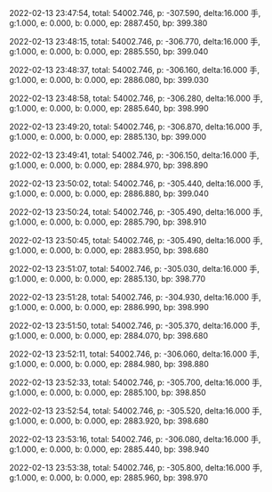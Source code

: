 2022-02-13 23:47:54, total: 54002.746, p: -307.590, delta:16.000 手, g:1.000, e: 0.000, b: 0.000, ep: 2887.450, bp: 399.380

2022-02-13 23:48:15, total: 54002.746, p: -306.770, delta:16.000 手, g:1.000, e: 0.000, b: 0.000, ep: 2885.550, bp: 399.040

2022-02-13 23:48:37, total: 54002.746, p: -306.160, delta:16.000 手, g:1.000, e: 0.000, b: 0.000, ep: 2886.080, bp: 399.030

2022-02-13 23:48:58, total: 54002.746, p: -306.280, delta:16.000 手, g:1.000, e: 0.000, b: 0.000, ep: 2885.640, bp: 398.990

2022-02-13 23:49:20, total: 54002.746, p: -306.870, delta:16.000 手, g:1.000, e: 0.000, b: 0.000, ep: 2885.130, bp: 399.000

2022-02-13 23:49:41, total: 54002.746, p: -306.150, delta:16.000 手, g:1.000, e: 0.000, b: 0.000, ep: 2884.970, bp: 398.890

2022-02-13 23:50:02, total: 54002.746, p: -305.440, delta:16.000 手, g:1.000, e: 0.000, b: 0.000, ep: 2886.880, bp: 399.040

2022-02-13 23:50:24, total: 54002.746, p: -305.490, delta:16.000 手, g:1.000, e: 0.000, b: 0.000, ep: 2885.790, bp: 398.910

2022-02-13 23:50:45, total: 54002.746, p: -305.490, delta:16.000 手, g:1.000, e: 0.000, b: 0.000, ep: 2883.950, bp: 398.680

2022-02-13 23:51:07, total: 54002.746, p: -305.030, delta:16.000 手, g:1.000, e: 0.000, b: 0.000, ep: 2885.130, bp: 398.770

2022-02-13 23:51:28, total: 54002.746, p: -304.930, delta:16.000 手, g:1.000, e: 0.000, b: 0.000, ep: 2886.990, bp: 398.990

2022-02-13 23:51:50, total: 54002.746, p: -305.370, delta:16.000 手, g:1.000, e: 0.000, b: 0.000, ep: 2884.070, bp: 398.680

2022-02-13 23:52:11, total: 54002.746, p: -306.060, delta:16.000 手, g:1.000, e: 0.000, b: 0.000, ep: 2884.980, bp: 398.880

2022-02-13 23:52:33, total: 54002.746, p: -305.700, delta:16.000 手, g:1.000, e: 0.000, b: 0.000, ep: 2885.100, bp: 398.850

2022-02-13 23:52:54, total: 54002.746, p: -305.520, delta:16.000 手, g:1.000, e: 0.000, b: 0.000, ep: 2883.920, bp: 398.680

2022-02-13 23:53:16, total: 54002.746, p: -306.080, delta:16.000 手, g:1.000, e: 0.000, b: 0.000, ep: 2885.440, bp: 398.940

2022-02-13 23:53:38, total: 54002.746, p: -305.800, delta:16.000 手, g:1.000, e: 0.000, b: 0.000, ep: 2885.960, bp: 398.970